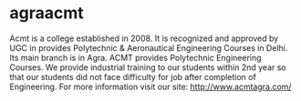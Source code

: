agraacmt
========

Acmt is a college established in 2008. It is recognized and approved by UGC in provides Polytechnic & Aeronautical Engineering Courses in Delhi. 
Its main branch is in Agra. ACMT provides Polytechnic Engineering Courses. 
We provide industrial training to our students within 2nd year so that 
our students did not face difficulty for job after completion of Engineering.
For more information visit our site: http://www.acmtagra.com/
